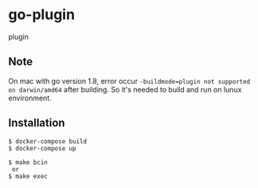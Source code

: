 # go-plugin
plugin 

## Note
On mac with go version 1.8, error occur `-buildmode=plugin not supported on darwin/amd64` 
after building.
So it's needed to build and run on lunux environment.

## Installation
```
$ docker-compose build
$ docker-compose up

$ make bcin
 or
$ make exec 
```
